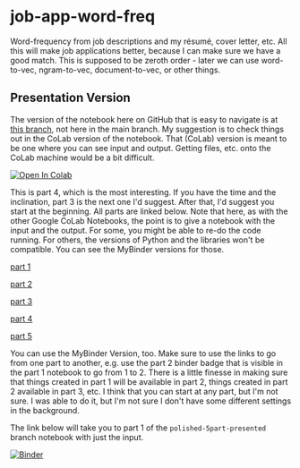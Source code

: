 # job-app-word-freq
Word-frequency from job descriptions and my résumé, cover letter, etc.
All this will make job applications better, because I can make sure
we have a good match. This is supposed to be zeroth order - later we
can use word-to-vec, ngram-to-vec, document-to-vec, or other things.

## Presentation Version

The version of the notebook here on GitHub that is easy to navigate is at 
[this branch](https://github.com/bballdave025/job-app-word-freq/tree/polished-5part-presented), 
not here in the main branch. My suggestion is to check things out in
the CoLab version of the notebook. That (CoLab) version is meant
to be one where you can see input and output. Getting files, etc.
onto the CoLab machine would be a bit difficult.

<a href="https://colab.research.google.com/drive/1ivJGeQwJ9Jt7bJx66ji6UUz7TsI6dQNa?usp=sharing)" target="_parent"><img src="https://colab.research.google.com/assets/colab-badge.svg" alt="Open In Colab"/></a>

This is part 4, which is the most interesting. If you have the time and the inclination, 
part 3 is the next one I'd suggest. After that, I'd suggest you start at the beginning.
All parts are linked below. Note that here, as with the other Google CoLab Notebooks, 
the point is to give a notebook with the input and the output. For some, you might be 
able to re-do the code running. For others, the versions of Python and the libraries 
won't be compatible. You can see the MyBinder versions for those.

[part 1](https://colab.research.google.com/drive/1ZpNF9GFrj2aFHmHxZQe4ARK8yh8yCMB9?usp=sharing)

[part 2](https://colab.research.google.com/drive/13jVnZEocQLfVK2u9pWrae4-KkGghojSk?usp=sharing)

[part 3](https://colab.research.google.com/drive/1nZK2W8yux9u9sX4yz5n7Ok_WiIXgAzdh?usp=sharing)

[part 4](https://colab.research.google.com/drive/1ivJGeQwJ9Jt7bJx66ji6UUz7TsI6dQNa?usp=sharing)

[part 5](https://colab.research.google.com/drive/1Ko2WImQPvi0HeQ9Lue1TUhOK1Kyhz_3_?usp=sharing)


You can use the MyBinder Version, too. Make sure to use the links to go from one part to another,
e.g. use the part 2 binder badge that is visible in the part 1 notebook to go from 1 to 2.
There is a little finesse in making sure that things created in part 1 will be available in 
part 2, things created in part 2 available in part 3, etc. I think that you can start at any
part, but I'm not sure. I was able to do it, but I'm not sure I don't have some different
settings in the background.

The link below will take you to part 1 of the `polished-5part-presented` branch notebook
with just the input.

[![Binder](https://mybinder.org/badge_logo.svg)](https://mybinder.org/v2/gh/bballdave025/job-app-word-freq/polished-5part-presented?labpath=Part_01_NLPPresentationJobHunt_DemoWordFreq.ipynb)
